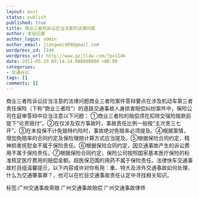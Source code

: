 ```yaml
---
layout: post
status: publish
published: true
title: 商业三者险诉讼应当注意的法律问题
author: 本站记者
author_login: admin
author_email: jiangwei909@gmail.com
wordpress_id: 1146
wordpress_url: http://www.gzjtlaw.com/?p=1146
date: 2011-05-29 09:14:24.000000000 +08:00
categories:
- 交通诉讼
tags: []
comments: []
---
```

商业三者险诉讼应当注意的法律问题商业三者险案件答辩要点在涉及机动车第三者责任保险（下称&ldquo;商业三者险&rdquo;）的道路交通事故人身损害赔偿纠纷案件中，保险公司在庭审答辩中应当注意以下问题： ①商业三者险的赔偿须在扣除交强险赔款前提下&ldquo;论责赔付&rdquo;。②在仅涉及双方事故时，事故责任比例一般按&ldquo;主次责三七开&rdquo;。③在未投保不计免赔特约险时，事故绝对免赔率必须提及。④根据案情，增加免赔率的合同约定及保险理赔计算方式应当提及。⑤根据保险合同约定，精神损害抚慰金不属于保险责任。⑥根据保险合同约定，因交通事故产生的诉讼费用不属于保险责任。⑦根据保险合同约定，保险公司按照国家基本医疗保险的标准核定医疗费用的赔偿金额。超医保范围的用药不属于保险责任。法律快车交通事故栏目组温馨提示，以下内容或许对你有用：重、特大及涉外交通事故如何处理、什么为交通肇事罪？，也可以在栏目交通事故责任认定中寻找相关知识。标签:广州交通事故索赔 广州交通事故赔偿 广州交通事故律师
